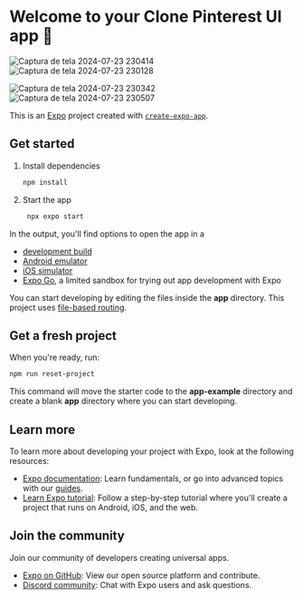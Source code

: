 # Welcome to your Clone Pinterest UI app 👋

![Captura de tela 2024-07-23 230414](https://github.com/user-attachments/assets/b7ff9f00-e887-4afc-8703-69f30ef41934) ![Captura de tela 2024-07-23 230128](https://github.com/user-attachments/assets/f87000c8-06f7-44f8-ac13-4fbc9abd0cda)

![Captura de tela 2024-07-23 230342](https://github.com/user-attachments/assets/0b30c75f-a438-464a-8f48-44b200a0208b) ![Captura de tela 2024-07-23 230507](https://github.com/user-attachments/assets/4eb9595c-8b73-459a-8309-81e9b594a1bd)




This is an [Expo](https://expo.dev) project created with [`create-expo-app`](https://www.npmjs.com/package/create-expo-app).

## Get started

1. Install dependencies

   ```bash
   npm install
   ```

2. Start the app

   ```bash
    npx expo start
   ```

In the output, you'll find options to open the app in a

- [development build](https://docs.expo.dev/develop/development-builds/introduction/)
- [Android emulator](https://docs.expo.dev/workflow/android-studio-emulator/)
- [iOS simulator](https://docs.expo.dev/workflow/ios-simulator/)
- [Expo Go](https://expo.dev/go), a limited sandbox for trying out app development with Expo

You can start developing by editing the files inside the **app** directory. This project uses [file-based routing](https://docs.expo.dev/router/introduction).

## Get a fresh project

When you're ready, run:

```bash
npm run reset-project
```

This command will move the starter code to the **app-example** directory and create a blank **app** directory where you can start developing.

## Learn more

To learn more about developing your project with Expo, look at the following resources:

- [Expo documentation](https://docs.expo.dev/): Learn fundamentals, or go into advanced topics with our [guides](https://docs.expo.dev/guides).
- [Learn Expo tutorial](https://docs.expo.dev/tutorial/introduction/): Follow a step-by-step tutorial where you'll create a project that runs on Android, iOS, and the web.

## Join the community

Join our community of developers creating universal apps.

- [Expo on GitHub](https://github.com/expo/expo): View our open source platform and contribute.
- [Discord community](https://chat.expo.dev): Chat with Expo users and ask questions.
